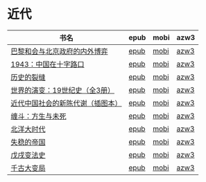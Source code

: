 # 近代

| 书名 | epub | mobi | azw3 |
| --- | --- | --- | --- |
| [巴黎和会与北京政府的内外博弈](http://ct.dalanmei.com/f/31084289-571711369-8e38b9) | [epub](http://ct.dalanmei.com/f/31084289-571711369-8e38b9) | [mobi](http://ct.dalanmei.com/f/31084289-572114757-9b65c2) | [azw3](http://ct.dalanmei.com/f/31084289-572133758-d72073) |
| [1943：中国在十字路口](http://ct.dalanmei.com/f/31084289-571552933-41aeb3) | [epub](http://ct.dalanmei.com/f/31084289-571552933-41aeb3) | [mobi](http://ct.dalanmei.com/f/31084289-571883390-dd0017) | [azw3](http://ct.dalanmei.com/f/31084289-572069565-1f2d9e) |
| [历史的裂缝](http://ct.dalanmei.com/f/31084289-571561726-3f818c) | [epub](http://ct.dalanmei.com/f/31084289-571561726-3f818c) | [mobi](http://ct.dalanmei.com/f/31084289-571989159-8462a9) | [azw3](http://ct.dalanmei.com/f/31084289-571840545-e705dd) |
| [世界的演变：19世纪史（全3册）](http://ct.dalanmei.com/f/31084289-571586876-16b7ba) | [epub](http://ct.dalanmei.com/f/31084289-571586876-16b7ba) | [mobi](http://ct.dalanmei.com/f/31084289-571732476-b69ed2) | [azw3](http://ct.dalanmei.com/f/31084289-571844111-5f24a8) |
| [近代中国社会的新陈代谢（插图本）](None) | [epub](None) | [mobi](None) | [azw3](None) |
| [缠斗：方生与未死](None) | [epub](None) | [mobi](None) | [azw3](None) |
| [北洋大时代](None) | [epub](None) | [mobi](None) | [azw3](None) |
| [失稳的帝国](http://ct.dalanmei.com/f/31084289-571451918-17d242) | [epub](http://ct.dalanmei.com/f/31084289-571451918-17d242) | [mobi](http://ct.dalanmei.com/f/31084289-571785563-023ae4) | [azw3](http://ct.dalanmei.com/f/31084289-571885530-73b431) |
| [戊戌变法史](http://ct.dalanmei.com/f/31084289-584473448-1d5538) | [epub](http://ct.dalanmei.com/f/31084289-584473448-1d5538) | [mobi](http://ct.dalanmei.com/f/31084289-582969107-aa371c) | [azw3](http://ct.dalanmei.com/f/31084289-582968036-91a96f) |
| [千古大变局](http://ct.dalanmei.com/f/31084289-571454617-f0e965) | [epub](http://ct.dalanmei.com/f/31084289-571454617-f0e965) | [mobi](http://ct.dalanmei.com/f/31084289-571787730-1a609f) | [azw3](http://ct.dalanmei.com/f/31084289-571888397-eba1c2) |
